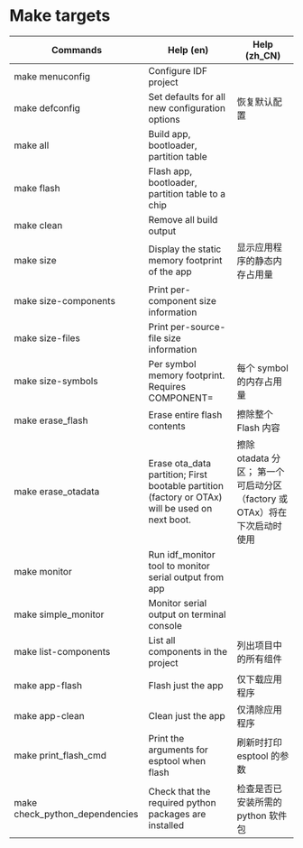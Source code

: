 # Make targets

| Commands                       | Help (en)                                                    | Help (zh_CN)                                                 |
| ------------------------------ | ------------------------------------------------------------ | ------------------------------------------------------------ |
| make menuconfig                | Configure IDF project                                        |                                                              |
| make defconfig                 | Set defaults for all new configuration options               | 恢复默认配置                                                 |
| make all                       | Build app, bootloader, partition table                       |                                                              |
| make flash                     | Flash app, bootloader, partition table to a chip             |                                                              |
| make clean                     | Remove all build output                                      |                                                              |
| make size                      | Display the static memory footprint of the app               | 显示应用程序的静态内存占用量                                 |
| make size-components           | Print per-component size information                         |                                                              |
| make size-files                | Print per-source-file size information                       |                                                              |
| make size-symbols              | Per symbol memory footprint. Requires COMPONENT=             | 每个 symbol 的内存占用量                                     |
| make erase_flash               | Erase entire flash contents                                  | 擦除整个 Flash 内容                                          |
| make erase_otadata             | Erase ota_data partition; First bootable partition (factory or OTAx) will be used on next boot. | 擦除 otadata 分区； 第一个可启动分区（factory 或OTAx）将在下次启动时使用 |
| make monitor                   | Run idf_monitor tool to monitor serial output from app       |                                                              |
| make simple_monitor            | Monitor serial output on terminal console                    |                                                              |
| make list-components           | List all components in the project                           | 列出项目中的所有组件                                         |
| make app-flash                 | Flash just the app                                           | 仅下载应用程序                                               |
| make app-clean                 | Clean just the app                                           | 仅清除应用程序                                               |
| make print_flash_cmd           | Print the arguments for esptool when flash                   | 刷新时打印 esptool 的参数                                    |
| make check_python_dependencies | Check that the required python packages are installed        | 检查是否已安装所需的 python 软件包                           |



